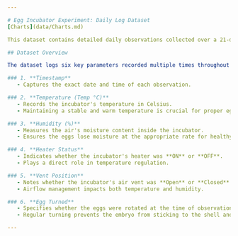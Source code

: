 ```yaml
---

# Egg Incubator Experiment: Daily Log Dataset
[Charts](data/Charts.md)

This dataset contains detailed daily observations collected over a 21-day egg incubation experiment. An egg incubator is a machine designed to create the optimal environment for hatching eggs, involving precise control of various factors such as temperature, humidity, airflow, and egg rotation. The primary objective of recording this data is to monitor and maintain the ideal conditions for successful incubation.

## Dataset Overview

The dataset logs six key parameters recorded multiple times throughout each day:

### 1. **Timestamp**
   - Captures the exact date and time of each observation.

### 2. **Temperature (Temp °C)**
   - Records the incubator's temperature in Celsius.
   - Maintaining a stable and warm temperature is crucial for proper egg development.

### 3. **Humidity (%)**
   - Measures the air's moisture content inside the incubator.
   - Ensures the eggs lose moisture at the appropriate rate for healthy hatching.

### 4. **Heater Status**
   - Indicates whether the incubator's heater was **ON** or **OFF**.
   - Plays a direct role in temperature regulation.

### 5. **Vent Position**
   - Notes whether the incubator's air vent was **Open** or **Closed**.
   - Airflow management impacts both temperature and humidity.

### 6. **Egg Turned**
   - Specifies whether the eggs were rotated at the time of observation (**Yes** or **No**).
   - Regular turning prevents the embryo from sticking to the shell and supports healthy development.

---
```

